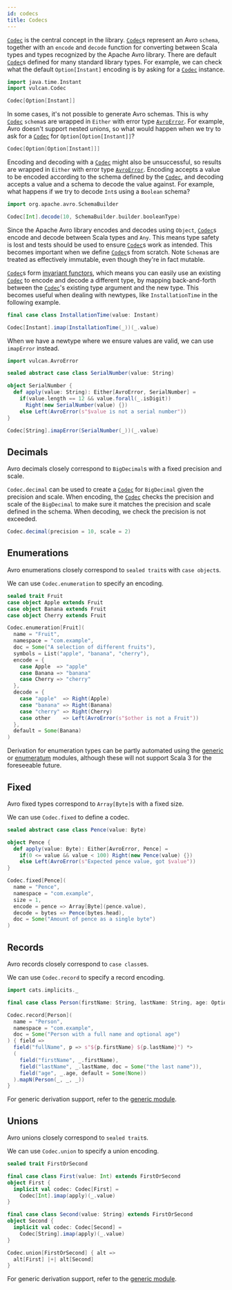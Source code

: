 ```yaml
---
id: codecs
title: Codecs
---
```


[`Codec`][codec] is the central concept in the library. [`Codec`][codec]s represent an Avro `schema`, together with an `encode` and `decode` function for converting between Scala types and types recognized by the Apache Avro library. There are default [`Codec`][codec]s defined for many standard library types. For example, we can check what the default `Option[Instant]` encoding is by asking for a [`Codec`][codec] instance.

```scala mdoc:reset-object
import java.time.Instant
import vulcan.Codec

Codec[Option[Instant]]
```

In some cases, it's not possible to generate Avro schemas. This is why [`Codec`][codec] `schema`s are wrapped in `Either` with error type [`AvroError`][avroerror]. For example, Avro doesn't support nested unions, so what would happen when we try to ask for a [`Codec`][codec] for `Option[Option[Instant]]`?

```scala mdoc
Codec[Option[Option[Instant]]]
```

Encoding and decoding with a [`Codec`][codec] might also be unsuccessful, so results are wrapped in `Either` with error type [`AvroError`][avroerror]. Encoding accepts a value to be encoded according to the schema defined by the [`Codec`][codec], and decoding accepts a value and a schema to decode the value against. For example, what happens if we try to decode `Int`s using a `Boolean` schema?

```scala mdoc
import org.apache.avro.SchemaBuilder

Codec[Int].decode(10, SchemaBuilder.builder.booleanType)
```

Since the Apache Avro library encodes and decodes using `Object`, [`Codec`][codec]s encode and decode between Scala types and `Any`. This means type safety is lost and tests should be used to ensure [`Codec`][codec]s work as intended. This becomes important when we define [`Codec`][codec]s from scratch. Note `Schema`s are treated as effectively immutable, even though they're in fact mutable.

[`Codec`][codec]s form [invariant functors][invariant], which means you can easily use an existing [`Codec`][codec] to encode and decode a different type, by mapping back-and-forth between the [`Codec`][codec]'s existing type argument and the new type. This becomes useful when dealing with newtypes, like `InstallationTime` in the following example.

```scala mdoc
final case class InstallationTime(value: Instant)

Codec[Instant].imap(InstallationTime(_))(_.value)
```

When we have a newtype where we ensure values are valid, we can use `imapError` instead.

```scala mdoc
import vulcan.AvroError

sealed abstract case class SerialNumber(value: String)

object SerialNumber {
  def apply(value: String): Either[AvroError, SerialNumber] =
    if(value.length == 12 && value.forall(_.isDigit))
      Right(new SerialNumber(value) {})
    else Left(AvroError(s"$value is not a serial number"))
}

Codec[String].imapError(SerialNumber(_))(_.value)
```

## Decimals

Avro decimals closely correspond to `BigDecimal`s with a fixed precision and scale.

`Codec.decimal` can be used to create a [`Codec`][codec] for `BigDecimal` given the precision and scale. When encoding, the [`Codec`][codec] checks the precision and scale of the `BigDecimal` to make sure it matches the precision and scale defined in the schema. When decoding, we check the precision is not exceeded.

```scala mdoc
Codec.decimal(precision = 10, scale = 2)
```

## Enumerations

Avro enumerations closely correspond to `sealed trait`s with `case object`s.

We can use `Codec.enumeration​` to specify an encoding.

```scala mdoc
sealed trait Fruit
case object Apple extends Fruit
case object Banana extends Fruit
case object Cherry extends Fruit

Codec.enumeration[Fruit](
  name = "Fruit",
  namespace = "com.example",
  doc = Some("A selection of different fruits"),
  symbols = List("apple", "banana", "cherry"),
  encode = {
    case Apple  => "apple"
    case Banana => "banana"
    case Cherry => "cherry"
  },
  decode = {
    case "apple"  => Right(Apple)
    case "banana" => Right(Banana)
    case "cherry" => Right(Cherry)
    case other    => Left(AvroError(s"$other is not a Fruit"))
  },
  default = Some(Banana)
)
```

Derivation for enumeration types can be partly automated using the [generic](modules.md#generic) or [enumeratum](modules.md#enumeratum) modules, although these will not support Scala 3 for the foreseeable future.

## Fixed

Avro fixed types correspond to `Array[Byte]`s with a fixed size.

We can use `Codec.fixed` to define a codec.

```scala mdoc
sealed abstract case class Pence(value: Byte)

object Pence {
  def apply(value: Byte): Either[AvroError, Pence] =
    if(0 <= value && value < 100) Right(new Pence(value) {})
    else Left(AvroError(s"Expected pence value, got $value"))
}

Codec.fixed[Pence](
  name = "Pence",
  namespace = "com.example",
  size = 1,
  encode = pence => Array[Byte](pence.value),
  decode = bytes => Pence(bytes.head),
  doc = Some("Amount of pence as a single byte")
)
```

## Records

Avro records closely correspond to `case class`es.

We can use `Codec.record` to specify a record encoding.

```scala mdoc
import cats.implicits._

final case class Person(firstName: String, lastName: String, age: Option[Int])

Codec.record[Person](
  name = "Person",
  namespace = "com.example",
  doc = Some("Person with a full name and optional age")
) { field =>
  field("fullName", p => s"${p.firstName} ${p.lastName}") *>
  (
    field("firstName", _.firstName),
    field("lastName", _.lastName, doc = Some("the last name")),
    field("age", _.age, default = Some(None))
  ).mapN(Person(_, _, _))
}
```

For generic derivation support, refer to the [generic module](modules.md#generic).

## Unions

Avro unions closely correspond to `sealed trait`s.

We can use `Codec.union` to specify a union encoding.

```scala mdoc
sealed trait FirstOrSecond

final case class First(value: Int) extends FirstOrSecond
object First {
  implicit val codec: Codec[First] =
    Codec[Int].imap(apply)(_.value)
}

final case class Second(value: String) extends FirstOrSecond
object Second {
  implicit val codec: Codec[Second] =
    Codec[String].imap(apply)(_.value)
}

Codec.union[FirstOrSecond] { alt =>
  alt[First] |+| alt[Second]
}
```

For generic derivation support, refer to the [generic module](modules.md#generic).

[avroerror]: @API_BASE_URL@/AvroError.html
[codec]: @API_BASE_URL@/Codec.html
[invariant]: https://typelevel.org/cats/typeclasses/invariant.html
